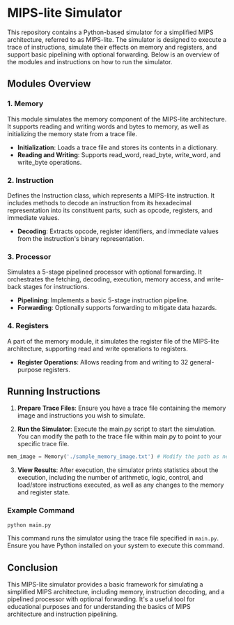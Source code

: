 # MIPS-lite Simulator

This repository contains a Python-based simulator for a simplified MIPS architecture, referred to as MIPS-lite. The simulator is designed to execute a trace of instructions, simulate their effects on memory and registers, and support basic pipelining with optional forwarding. Below is an overview of the modules and instructions on how to run the simulator.

## Modules Overview
### 1. Memory

This module simulates the memory component of the MIPS-lite architecture. It supports reading and writing words and bytes to memory, as well as initializing the memory state from a trace file.

- **Initialization**: Loads a trace file and stores its contents in a dictionary.
- **Reading and Writing**: Supports read_word, read_byte, write_word, and write_byte operations.

### 2. Instruction

Defines the Instruction class, which represents a MIPS-lite instruction. It includes methods to decode an instruction from its hexadecimal representation into its constituent parts, such as opcode, registers, and immediate values.

- **Decoding**: Extracts opcode, register identifiers, and immediate values from the instruction's binary representation.

### 3. Processor

Simulates a 5-stage pipelined processor with optional forwarding. It orchestrates the fetching, decoding, execution, memory access, and write-back stages for instructions.

- **Pipelining**: Implements a basic 5-stage instruction pipeline.
- **Forwarding**: Optionally supports forwarding to mitigate data hazards.

### 4. Registers

A part of the memory module, it simulates the register file of the MIPS-lite architecture, supporting read and write operations to registers.

- **Register Operations**: Allows reading from and writing to 32 general-purpose registers.

## Running Instructions

1. **Prepare Trace Files**: Ensure you have a trace file containing the memory image and instructions you wish to simulate.

2. **Run the Simulator**: Execute the main.py script to start the simulation. You can modify the path to the trace file within main.py to point to your specific trace file.

```python:main.py
mem_image = Memory('./sample_memory_image.txt') # Modify the path as needed
```

3. **View Results**: After execution, the simulator prints statistics about the execution, including the number of arithmetic, logic, control, and load/store instructions executed, as well as any changes to the memory and register state.

### Example Command

```bash
python main.py
```

This command runs the simulator using the trace file specified in `main.py`. Ensure you have Python installed on your system to execute this command.

## Conclusion

This MIPS-lite simulator provides a basic framework for simulating a simplified MIPS architecture, including memory, instruction decoding, and a pipelined processor with optional forwarding. It's a useful tool for educational purposes and for understanding the basics of MIPS architecture and instruction pipelining.
